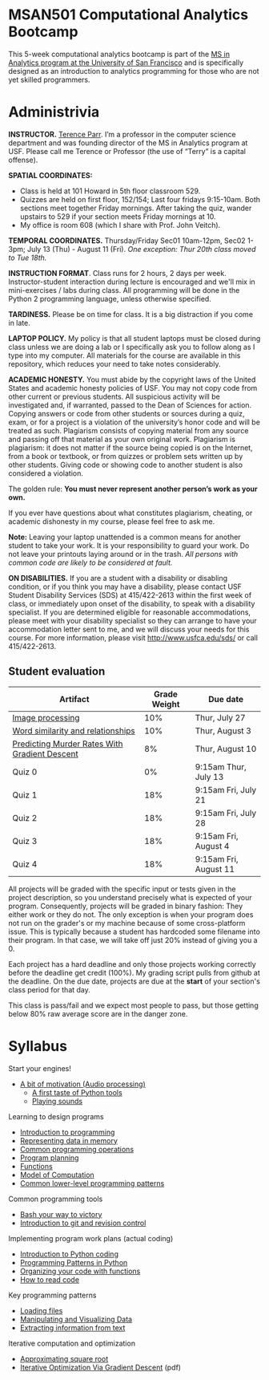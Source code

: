 MSAN501 Computational Analytics Bootcamp
=======

This 5-week computational analytics bootcamp is part of the [MS in Analytics program at the University of San Francisco](http://analytics.usfca.edu) and is specifically designed as an introduction to analytics programming for those who are not yet skilled programmers.

# Administrivia

**INSTRUCTOR.** [Terence Parr](http://parrt.cs.usfca.edu). I’m a professor in the computer science department and was founding director of the MS in Analytics program at USF.  Please call me Terence or Professor (the use of “Terry” is a capital offense).

**SPATIAL COORDINATES:**<br>

* Class is held at 101 Howard in 5th floor classroom 529.
* Quizzes are held on first floor, 152/154; Last four fridays 9:15-10am. Both sections meet together Friday mornings. After taking the quiz, wander upstairs to 529 if your section meets Friday mornings at 10.
* My office is room 608 (which I share with Prof. John Veitch).

**TEMPORAL COORDINATES.** Thursday/Friday Sec01 10am-12pm, Sec02 1-3pm; July 13 (Thu) - August 11 (Fri). *One exception: Thur 20th class moved to Tue 18th.*

**INSTRUCTION FORMAT**. Class runs for 2 hours, 2 days per week. Instructor-student interaction during lecture is encouraged and we'll mix in mini-exercises / labs during class. All programming will be done in the Python 2 programming language, unless otherwise specified.

**TARDINESS.** Please be on time for class. It is a big distraction if you come in late.

**LAPTOP POLICY.** My policy is that all student laptops must be closed during class unless we are doing a lab or I specifically ask you to follow along as I type into my computer. All materials for the course are available in this repository, which reduces your need to take notes considerably.

**ACADEMIC HONESTY.** You must abide by the copyright laws of the United States and academic honesty policies of USF. You may not copy code from other current or previous students. All suspicious activity will be investigated and, if warranted, passed to the Dean of Sciences for action.  Copying answers or code from other students or sources during a quiz, exam, or for a project is a violation of the university’s honor code and will be treated as such. Plagiarism consists of copying material from any source and passing off that material as your own original work. Plagiarism is plagiarism: it does not matter if the source being copied is on the Internet, from a book or textbook, or from quizzes or problem sets written up by other students. Giving code or showing code to another student is also considered a violation.

The golden rule: **You must never represent another person’s work as your own.**

If you ever have questions about what constitutes plagiarism, cheating, or academic dishonesty in my course, please feel free to ask me.

**Note:** Leaving your laptop unattended is a common means for another student to take your work. It is your responsibility to guard your work. Do not leave your printouts laying around or in the trash. *All persons with common code are likely to be considered at fault.*

**ON DISABILITIES.** If you are a student with a disability or disabling condition, or if you think you may have a disability, please contact USF Student Disability Services (SDS) at 415/422-2613 within the first week of class, or immediately upon onset of the disability, to speak with a disability specialist. If you are determined eligible for reasonable accommodations, please meet with your disability specialist so they can arrange to have your accommodation letter sent to me, and we will discuss your needs for this course. For more information, please visit http://www.usfca.edu/sds/ or call 415/422-2613.

## Student evaluation

| Artifact | Grade Weight | Due date |
|--------|--------|--------|
|[Image processing](https://github.com/parrt/msan501/raw/master/projects/images.pdf)| 10%| Thur, July 27 |
| [Word similarity and relationships](https://github.com/parrt/msan501/blob/master/projects/wordsim.md) | 10%| Thur, August 3 |
| [Predicting Murder Rates With Gradient Descent](https://github.com/parrt/msan501/raw/master/projects/regression-gradient-descent.pdf)| 8%| Thur, August 10 |
|Quiz 0| 0% | 9:15am Thur, July 13 |
|Quiz 1| 18%| 9:15am Fri, July 21 |
|Quiz 2| 18%| 9:15am Fri, July 28 |
|Quiz 3| 18%| 9:15am Fri, August 4 |
|Quiz 4| 18%| 9:15am Fri, August 11 |

All projects will be graded with the specific input or tests given in the project description, so you understand precisely what is expected of your program. Consequently, projects will be graded in binary fashion: They either work or they do not.  The only exception is when your program does not run on the grader's or my machine because of some cross-platform issue. This is typically because a student has hardcoded some filename into their program. In that case, we will take off just 20% instead of giving you a 0.

Each project has a hard deadline and only those projects working correctly before the deadline get credit (100%).  My grading script pulls from github at the deadline.  On the due date, projects are due at the **start** of your section's class period for that day.

This class is pass/fail and we expect most people to pass, but those getting below 80% raw average score are in the danger zone.

# Syllabus

Start your engines!

* [A bit of motivation (Audio processing)](notes/sound.ipynb)
  * [A first taste of Python tools](labs/hello.md)
  * [Playing sounds](labs/sound.md)

Learning to design programs

* [Introduction to programming](notes/programming.md)
* [Representing data in memory](notes/data-in-memory.md)
* [Common programming operations](notes/operations.md)<!--* [Program Efficiency](notes/complexity.md) (Optional)-->
* [Program planning](notes/planning.md)
* [Functions](notes/functions.md)
* [Model of Computation](notes/computation.md)
* [Common lower-level programming patterns](notes/combinations.md)

Common programming tools

* [Bash your way to victory](notes/bash-intro.md)
* [Introduction to git and revision control](notes/git.md)

Implementing program work plans (actual coding)

* [Introduction to Python coding](notes/coding.ipynb)
* [Programming Patterns in Python](notes/python-patterns.ipynb)
* [Organizing your code with functions](notes/coding-functions.ipynb)
* [How to read code](notes/reading-code.md)

Key programming patterns

* [Loading files](notes/files.md)
* [Manipulating and Visualizing Data](notes/data.ipynb)
* [Extracting information from text](notes/text.ipynb)

Iterative computation and optimization

* [Approximating square root](notes/sqrt.md)
* [Iterative Optimization Via Gradient Descent](notes/gradient-descent.pdf) (pdf)